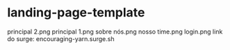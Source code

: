 # landing-page-template

principal 2.png
principal 1.png
sobre nós.png
nosso time.png
login.png
link do surge: encouraging-yarn.surge.sh
